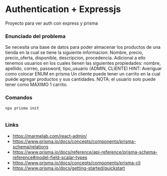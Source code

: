 # Authentication + Expressjs

Proyecto para ver auth con express y prisma

### Enunciado del problema

Se necesita una base de datos para poder almacenar los productos de una tienda en la cual se tiene la siguiente informacion: Nombre, precio, precio_oferta, disponible, descripcion, procedencia.
Adicional a ello tenemos usuarios en los cuales tienen las siguientes propiedades: nombre, apellido, correo, password, tipo_usuario (ADMIN, CLIENTE)
HINT: Averiguar como colocar ENUM en prisma
Un cliente puede tener un carrito en la cual puede agregar productos y sus cantidades. NOTA: el usuario solo puede tener como MAXIMO 1 carrito.

### Comandos

```
npx prisma init


```

### Links

* https://marmelab.com/react-admin/
* https://www.prisma.io/docs/concepts/components/prisma-schema/relations
* https://www.prisma.io/docs/reference/api-reference/prisma-schema-reference#model-field-scalar-types
* https://www.prisma.io/docs/concepts/components/prisma-cli
* https://www.prisma.io/docs/getting-started/quickstart